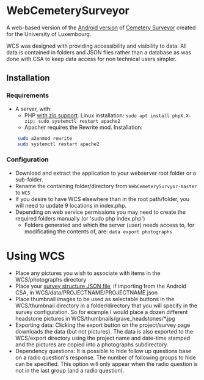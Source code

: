 # WebCemeterySurveyor

A web-based version of the [Android version](https://play.google.com/store/apps/details?id=net.frakturmedia.cemeterysurvey) of [Cemetery Surveyor](https://github.com/serialc/CemeterySurveyor) created for the University of Luxembourg.

WCS was designed with providing accessibility and visibility to data. All data is contained in folders and JSON files rather than a database as was done with CSA to keep data access for non technical users simpler.

## Installation

### Requirements
- A server,  with:
  * PHP [with zip support](https://www.php.net/manual/en/zip.installation.php). Linux installation: ``` sudo apt install phpX.X-zip; sudo systemctl restart apache2 ```
  * Apacher requires the Rewrite mod. Installation:
```bash
    sudo a2enmod rewrite
    sudo systemctl restart apache2
```

### Configuration
- Download and extract the application to your webserver root folder or a sub-folder.
- Rename the containing folder/directory from ```WebCemeterySurvyor-master``` to ```WCS```
- If you desire to have WCS elsewhere than in the root path/folder, you will need to update 9 locations in index.php.
- Depending on web service permissions you may need to create the required folders manually (or 'sudo php index.php')
  * Folders generated and which the server (user) needs access to, for modificating the contents of, are: ```data export photographs```

# Using WCS

- Place any pictures you wish to associate with items in the WCS/photographs directory
- Place your [survey structure JSON file](https://github.com/serialc/CemeterySurveyor/blob/master/Documentation/documentation.pdf), if importing from the Android CSA, in WCS/data/PROJECTNAME/PROJECTNAME.json
- Place thumbnail images to be used as selectable buttons in the WCS/thumbnail directory in a folder/directory that you will specify in the survey configuration. So for example I would place a dozen different headstone pictures in WCS/thumbnails/grave\_headstones/\*.jpg
- Exporting data: Clicking the export button on the project/survey page downloads the data (but not pictures). The data is also exported to the WCS/export directory using the project name and date-time stamped and the pictures are copied into a photographs subdirectory.
- Dependency questions: It is possible to hide follow up questions base on a radio question's response. The number of following groups to hide can be specified. This option will only appear when the radio question is not in the last group (and a radio question).
